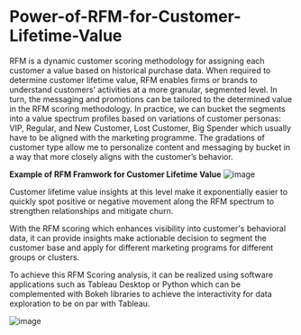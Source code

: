 # Power-of-RFM-for-Customer-Lifetime-Value


   RFM is a dynamic customer scoring methodology for assigning each customer a value based on historical purchase data. When required to determine customer lifetime value, RFM enables firms or brands to understand customers’ activities at a more granular, segmented level. In turn, the messaging and promotions can be tailored to the determined value in the RFM scoring methodology. In practice, we can bucket the segments into a value spectrum profiles based on variations of customer personas: VIP, Regular, and New Customer, Lost Customer, Big Spender which usually have to be aligned with the marketing programme. The gradations of customer type allow me to personalize content and messaging by bucket in a way that more closely aligns with the customer’s behavior.


**Example of RFM Framwork for Customer Lifetime Value**
![image](https://user-images.githubusercontent.com/32416129/128384542-5aa8be15-f2a5-4503-9cfa-0f2c78808490.png)

  Customer lifetime value insights at this level make it exponentially easier to quickly spot positive or negative movement along the RFM spectrum to strengthen relationships and mitigate churn.

   With the RFM scoring which enhances visibility into customer's behavioral data, it can provide insights make actionable decision to segment the customer base and apply for different marketing programs for different groups or clusters.

   To achieve this RFM Scoring analysis, it can be realized using software applications such as Tableau Desktop or Python which can be complemented with Bokeh libraries to achieve the interactivity for data exploration to be on par with Tableau.



![image](https://user-images.githubusercontent.com/32416129/128456781-cffd78ea-1064-4e3a-b956-de3816759bbf.png)
